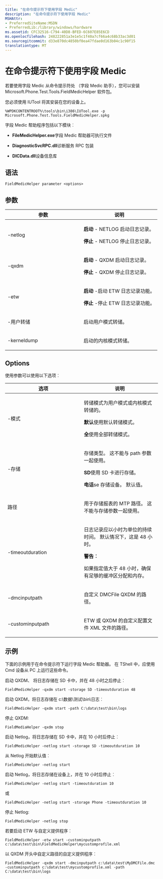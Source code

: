 ```yaml
---
title: "在命令提示符下使用字段 Medic"
description: "在命令提示符下使用字段 Medic"
MSHAttr:
- PreferredSiteName:MSDN
- PreferredLib:/library/windows/hardware
ms.assetid: CFC32516-C794-40D8-BFED-6C607E85E6CD
ms.openlocfilehash: 248222851a3e1e5c1f40a7cf66a4c68b33ac3d01
ms.sourcegitcommit: d33e870dc4850bf0ea47fdae0d163b04c1c90f15
translationtype: MT
---
```

# <a name="use-field-medic-from-a-command-prompt"></a>在命令提示符下使用字段 Medic


若要使用字段 Medic 从命令提示符处 （字段 Medic 助手），您可以安装 Microsoft.Phone.Test.Tools.FieldMedicHelper 软件包。

您必须使用 IUTool 将其安装在您的设备上。

``` syntax
%WPDKCONTENTROOT%\tools\bin\i386\IUTool.exe -p Microsoft.Phone.Test.Tools.FieldMedicHelper.spkg
```

字段 Medic 帮助程序包括以下模块︰

-   **FileMedicHelper.exe**字段 Medic 帮助器可执行文件

-   **DiagnosticSvcRPC.dll**诊断服务 RPC 包装

-   **DICData.dll**设备信息库

## <a name="syntax"></a>语法


``` syntax
FieldMedicHelper parameter <options>
```

## <a name="parameters"></a>参数


<table>
<colgroup>
<col width="50%" />
<col width="50%" />
</colgroup>
<thead>
<tr class="header">
<th>参数</th>
<th>说明</th>
</tr>
</thead>
<tbody>
<tr class="odd">
<td><p>-netlog</p></td>
<td><p><strong>启动</strong> - NETLOG 启动日志记录。</p>
<p><strong>停止</strong> - NETLOG 停止日志记录。</p></td>
</tr>
<tr class="even">
<td><p>-qxdm</p></td>
<td><p><strong>启动</strong> - QXDM 启动日志记录。</p>
<p><strong>停止</strong> - QXDM 停止日志记录。</p></td>
</tr>
<tr class="odd">
<td><p>-etw</p></td>
<td><p><strong>启动</strong> -启动 ETW 日志记录功能。</p>
<p><strong>停止</strong> -停止 ETW 日志记录功能。</p></td>
</tr>
<tr class="even">
<td><p>-用户转储</p></td>
<td><p>启动用户模式转储。</p></td>
</tr>
<tr class="odd">
<td><p>-kerneldump</p></td>
<td><p>启动的内核模式转储。</p></td>
</tr>
</tbody>
</table>

 

## <a name="options"></a>Options


使用参数可以使用以下选项︰

<table>
<colgroup>
<col width="50%" />
<col width="50%" />
</colgroup>
<thead>
<tr class="header">
<th>选项</th>
<th>说明</th>
</tr>
</thead>
<tbody>
<tr class="odd">
<td><p>-模式</p></td>
<td><p>转储模式为用户模式或内核模式转储的。</p>
<p><strong>默认</strong>使用默认转储模式。</p>
<p><strong>全</strong>使用全部转储模式。</p></td>
</tr>
<tr class="even">
<td><p>-存储</p></td>
<td><p>存储类型。 这不能与 path 参数一起使用。</p>
<p><strong>SD</strong>使用 SD 卡进行存储。</p>
<p><strong>电话</strong>se 存储设备。 默认值。</p></td>
</tr>
<tr class="odd">
<td><p>路径</p></td>
<td><p>用于存储报表的 MTP 路径。 这不能与存储参数一起使用。</p></td>
</tr>
<tr class="even">
<td><p>-timeoutduration</p></td>
<td><p>日志记录应以小时为单位的持续时间。 默认情况下，这是 48 小时。</p>
<div class="alert">
<strong>警告︰</strong>  
<p>如果指定值大于 48 小时，确保有足够的缓冲区分配和内存。</p>
</div>
<div>
 
</div></td>
</tr>
<tr class="odd">
<td><p>-dmcinputpath</p></td>
<td><p>自定义 DMCFile QXDM 的路径。</p></td>
</tr>
<tr class="even">
<td><p>-custominputpath</p></td>
<td><p>ETW 或 QXDM 的自定义配置文件 XML 文件的路径。</p></td>
</tr>
</tbody>
</table>

 

## <a name="examples"></a>示例


下面的示例用于在命令提示符下运行字段 Medic 帮助器。 在 TShell 中，应使用 Cmd 设备从 PC 上运行这些命令。

启动 QXDM、 将日志存储在 SD 卡中，并在 48 小时之后停止︰

``` syntax
FieldMedicHelper -qxdm start -storage SD -timeoutduration 48
```

启动 QXDM，将日志存储在 c:\\数据\\测试\\bin\\日志︰

``` syntax
FieldMedicHelper -qxdm start -path C:\data\test\bin\logs
```

停止 QXDM:

``` syntax
FieldMediaHelper -qxdm stop
```

启动 Netlog，将日志存储在 SD 卡中，并在 10 小时后停止︰

``` syntax
FieldMedicHelper -netlog start -storage SD -timeoutduration 10
```

从 Netlog 开始默认值︰

``` syntax
FieldMedicHelper -netlog start
```

启动 Netlog，将日志存储在设备上，并在 10 小时后停止︰

``` syntax
FieldMedicHelper -netlog start -timeoutduration 10
```

或

``` syntax
FieldMedicHelper -netlog start -storage Phone -timeoutduration 10
```

停止 Netlog:

``` syntax
FieldMedicHelper -netlog stop
```

若要启动 ETW 与自定义提供程序︰

``` syntax
FieldMedicHelper -etw start -custominputpath c:\data\test\bin\FieldMedicHelper\mycustomprofile.xml
```

以 QXDM 开头中自定义路径的自定义提供程序︰

``` syntax
FieldMedicHelper -qxdm start -dmcinputpath c:\data\test\MyDMCFile.dmc -custominputpath c:\data\test\mycustomprofile.xml -path C:\data\test\bin\logs
```

 

 






